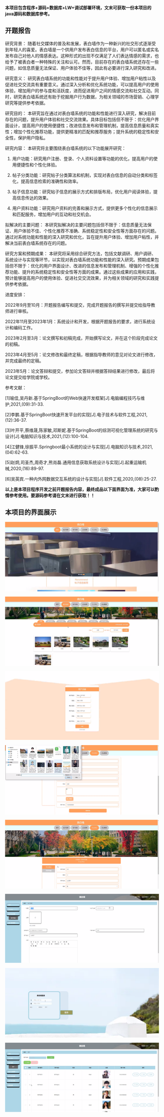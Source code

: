 ****本项目包含程序+源码+数据库+LW+调试部署环境，文末可获取一份本项目的java源码和数据库参考。****

## ******开题报告******

研究背景：
随着社交媒体的普及和发展，表白墙作为一种新兴的社交形式逐渐受到年轻人的喜爱。表白墙是一个供用户发布表白信息的平台，用户可以匿名或实名发布自己对他人的情感表达。这种形式的出现不仅满足了人们表达情感的需求，也给予了被表白者一种特殊的关注和认可。然而，目前存在的表白墙系统还存在一些问题，如信息质量无法保证、用户体验不佳等，因此有必要进行深入研究和改进。

研究意义：
研究表白墙系统的功能和性能对于提升用户体验、增加用户粘性以及促进社交交流具有重要意义。通过深入分析和优化系统功能，可以提高用户的使用体验，增加用户的参与度和活跃度，进而促进用户之间的情感交流和社交互动。同时，研究表白墙系统还有助于挖掘用户行为数据，为相关领域的市场营销、心理学研究等提供参考依据。

研究目的：
本研究旨在通过对表白墙系统的功能和性能进行深入研究，解决目前存在的问题，提升用户体验和社交交流效果。具体目标包括但不限于：优化用户界面设计，提高用户的使用便捷性；改进信息发布和管理机制，提高信息质量和真实性；增加个性化推荐功能，提供更精准的匹配和推荐服务；提升系统的稳定性和安全性，保护用户隐私。

研究内容： 本研究将主要围绕表白墙系统的以下功能展开研究：

  1. 用户功能：研究用户注册、登录、个人资料设置等功能的优化，提高用户的使用便捷性和个性化体验。

  2. 帖子分类功能：研究帖子分类算法和机制，实现对表白信息的自动分类和标签化，提高信息检索的准确性和效率。

  3. 帖子信息功能：研究帖子信息的展示方式和排版布局，优化用户阅读体验，提高信息传达的效果。

  4. 用户资料功能：研究用户资料的完善和展示方式，提供更多个性化的信息展示和匹配服务，增加用户的互动和社交机会。

拟解决的主要问题：
本研究拟解决的主要问题包括但不限于：信息质量无法保证、用户体验不佳、个性化推荐不准确、系统稳定性和安全性等方面存在的问题。通过对系统功能和性能的深入研究和优化，旨在提升用户体验、增加用户粘性，并解决当前表白墙系统存在的问题。

研究方案和预期成果：
本研究将采用综合研究方法，包括文献调研、用户调研、系统设计与实现等环节，以实现对表白墙系统功能和性能的深入研究。预期成果包括但不限于：优化的用户界面设计、改进的信息发布和管理机制、增强的个性化推荐功能、提升的系统稳定性和安全性等方面的成果。通过这些成果的应用和实践，预计能够提高用户的使用体验、促进社交交流效果，并为相关领域的研究和实践提供参考依据。

进度安排：

2022年9月至10月：开题报告编写和提交，完成开题报告的撰写并提交给指导教师进行审核。

2022年11月至2023年1月：系统设计和开发，根据开题报告的要求，进行系统设计和编码工作。

2023年2月至3月：论文撰写和初稿完成，开始撰写论文，并在这个阶段完成论文的初稿。

2023年4月至5月：论文修改和最终定稿，根据指导教师的意见对论文进行修改，并完成最终的定稿。

2023年5月：论文答辩和提交，参加论文答辩并根据答辩结果进行修改，最后将论文提交给学院或学校。

参考文献：

[1]喻佳,吴丹新.基于SpringBoot的Web快速开发框架[J].电脑编程技巧与维护,2021,(09):31-33.

[2]李鹏.基于SpringBoot快速开发平台的实现[J].电子技术与软件工程,2021,(12):36-37.

[3]叶开平,蔡维晟,陈家敏,邓斯妮.基于SpringBoot的综测可视化管理系统的研究与设计[J].电脑知识与技术,2021,(12):100-104.

[4]江健锋,徐振平.Springboot最小系统的设计与实现[J].电脑知识与技术,2021,(04):62-63.

[5]赵炯,司圣杰,周奇才,熊肖磊.通用信息获取系统设计与实现[J].起重运输机械,2020,(16):89-97.

[6]吴英宾.一种内外网数据交互系统的设计与实现[J].软件工程,2020,(08):25-27.

****以上是本项目程序开发之前开题报告内容，最终成品以下面界面为准，大家可以酌情参考使用。要源码参考请在文末进行获取！！****

## ******本项目的界面展示******

![](./res/e3899067fbba4244a0a49f3a8c162e2c.png)

![](./res/04d874ba479846789a65741d3050fc89.png)

![](./res/2a18618a13d4481dadfe6cccbf742b34.png)

![](./res/25935a362d684fb781424efeacbc945d.png)

![](./res/548936f17b4049dc84608221f835f8fe.png)

![](./res/a39835b287164ea9a357d526ccc6f01a.png)

![](./res/13c9e782282b46568a0bb26e12dc25b6.png)

![](./res/514158001ca641898c7cd36c2f909dac.png)

